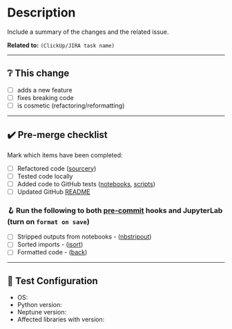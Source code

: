 # Description

Include a summary of the changes and the related issue.

__Related to:__ `(ClickUp/JIRA task name)`

---

## ❔ This change

- [ ] adds a new feature
- [ ] fixes breaking code
- [ ] is cosmetic (refactoring/reformatting)

---

## ✔️ Pre-merge checklist

Mark which items have been completed:

- [ ] Refactored code ([sourcery](https://sourcery.ai/))
- [ ] Tested code locally
- [ ] Added code to GitHub tests ([notebooks](workflows/test-notebooks.yml), [scripts](workflows/test-scripts.yml))
- [ ] Updated GitHub [README](../README.md)

### 🪝 Run the following to both [pre-commit](https://pre-commit.com/) hooks and JupyterLab (turn on `format on save`)

- [ ] Stripped outputs from notebooks - ([nbstripout](https://pypi.org/project/nbstripout/))
- [ ] Sorted imports - ([isort](https://pycqa.github.io/isort/))
- [ ] Formatted code - ([back](https://github.com/psf/black))

---

## 🧪 Test Configuration

- OS:
- Python version:
- Neptune version:
- Affected libraries with version:
